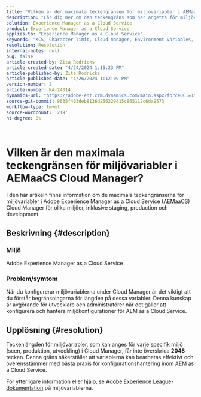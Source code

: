 ```yaml
---
title: "Vilken är den maximala teckengränsen för miljövariabler i AEMaaCS Cloud Manager?"
description: "Lär dig mer om den teckengräns som har angetts för miljövariabler i Adobe Experience Manager as a Cloud Service Cloud Manager."
solution: Experience Manager as a Cloud Service
product: Experience Manager as a Cloud Service
applies-to: "Experience Manager as a Cloud Service"
keywords: "KCS, Character limit, Cloud manager, Environment Variables, AEMaaCS, Experience Manager, Adobe Experience Manager as a Cloud Service"
resolution: Resolution
internal-notes: null
bug: false
article-created-by: Zita Rodricks
article-created-date: "4/24/2024 1:15:23 PM"
article-published-by: Zita Rodricks
article-published-date: "4/26/2024 1:12:09 PM"
version-number: 2
article-number: KA-24014
dynamics-url: "https://adobe-ent.crm.dynamics.com/main.aspx?forceUCI=1&pagetype=entityrecord&etn=knowledgearticle&id=d65566ae-3c02-ef11-a1fe-6045bd0065b6"
source-git-commit: 9635f403deb8136d256329415c865112c6da9573
workflow-type: tm+mt
source-wordcount: '219'
ht-degree: 0%

---
```


# Vilken är den maximala teckengränsen för miljövariabler i AEMaaCS Cloud Manager?


I den här artikeln finns information om de maximala teckengränserna för miljövariabler i Adobe Experience Manager as a Cloud Service (AEMaaCS) Cloud Manager för olika miljöer, inklusive staging, production och development.

## Beskrivning {#description}


### Miljö

Adobe Experience Manager as a Cloud Service



### Problem/symtom

När du konfigurerar miljövariablerna under Cloud Manager är det viktigt att du förstår begränsningarna för längden på dessa variabler. Denna kunskap är avgörande för utvecklare och administratörer när det gäller att konfigurera och hantera miljökonfigurationer för AEM as a Cloud Service.


## Upplösning {#resolution}


Teckenlängden för miljövariabler, som kan anges för varje specifik miljö (scen, produktion, utveckling) i Cloud Manager, får inte överskrida <b>2048</b> tecken. Denna gräns säkerställer att variablerna kan bearbetas effektivt och överensstämmer med bästa praxis för konfigurationshantering inom AEM as a Cloud Service.

För ytterligare information eller hjälp, se [Adobe Experience League-dokumentation](https://experienceleague.adobe.com/en/docs/experience-manager-cloud-service/content/implementing/using-cloud-manager/environment-variables) på miljövariablerna.
